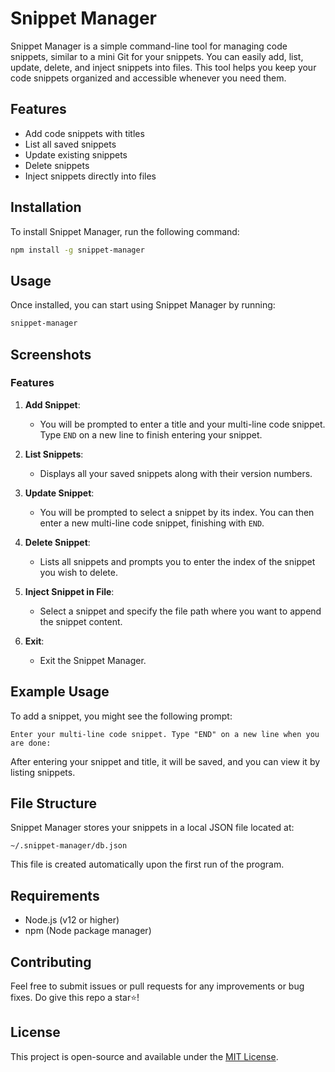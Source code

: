 # Snippet Manager

Snippet Manager is a simple command-line tool for managing code snippets, similar to a mini Git for your snippets. You can easily add, list, update, delete, and inject snippets into files. This tool helps you keep your code snippets organized and accessible whenever you need them.

## Features

- Add code snippets with titles
- List all saved snippets
- Update existing snippets
- Delete snippets
- Inject snippets directly into files

## Installation

To install Snippet Manager, run the following command:

```bash
npm install -g snippet-manager
```

## Usage

Once installed, you can start using Snippet Manager by running:

```bash
snippet-manager
```

## Screenshots


### Features

1. **Add Snippet**: 
   - You will be prompted to enter a title and your multi-line code snippet. Type `END` on a new line to finish entering your snippet.

2. **List Snippets**: 
   - Displays all your saved snippets along with their version numbers.

3. **Update Snippet**: 
   - You will be prompted to select a snippet by its index. You can then enter a new multi-line code snippet, finishing with `END`.

4. **Delete Snippet**: 
   - Lists all snippets and prompts you to enter the index of the snippet you wish to delete.

5. **Inject Snippet in File**: 
   - Select a snippet and specify the file path where you want to append the snippet content.

6. **Exit**: 
   - Exit the Snippet Manager.

## Example Usage

To add a snippet, you might see the following prompt:

```
Enter your multi-line code snippet. Type "END" on a new line when you are done:
```

After entering your snippet and title, it will be saved, and you can view it by listing snippets.

## File Structure

Snippet Manager stores your snippets in a local JSON file located at:

```
~/.snippet-manager/db.json
```

This file is created automatically upon the first run of the program.

## Requirements

- Node.js (v12 or higher)
- npm (Node package manager)

## Contributing

Feel free to submit issues or pull requests for any improvements or bug fixes.
Do give this repo a star⭐!

## License

This project is open-source and available under the [MIT License](LICENSE).